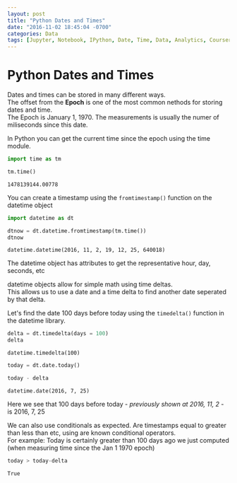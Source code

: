 ```yaml
---
layout: post
title: "Python Dates and Times"
date: "2016-11-02 18:45:04 -0700"
categories: Data
tags: [Jupyter, Notebook, IPython, Date, Time, Data, Analytics, Coursera]
---
```



# Python Dates and Times

Dates and times can be stored in many different ways.  
The offset from the **Epoch** is one of the most common nethods for storing dates and time.  
The Epoch is January 1, 1970. The measurements is usually the numer of miliseconds since this date.  

In Python you can get the current time since the epoch using the time module.


```python
import time as tm
```


```python
tm.time()
```




    1478139144.00778



You can create a timestamp using the `fromtimestamp()` function on the datetime object


```python
import datetime as dt
```


```python
dtnow = dt.datetime.fromtimestamp(tm.time())
dtnow
```




    datetime.datetime(2016, 11, 2, 19, 12, 25, 640018)



The datetime object has attributes to get the representative hour, day, seconds, etc

datetime objects allow for simple math using time deltas.  
This allows us to use a date and a time delta to find another date seperated by that delta.

Let's find the date 100 days before today using the `timedelta()` function in the datetime library.  


```python
delta = dt.timedelta(days = 100)
delta
```




    datetime.timedelta(100)




```python
today = dt.date.today()
```


```python
today - delta
```




    datetime.date(2016, 7, 25)



Here we see that 100 days before today - _previously shown at 2016, 11, 2_ - is 2016, 7, 25

We can also use conditionals as expected. Are timestamps equal to greater than less than etc, using are known conditional operators.  
For example: Today is certainly greater than 100 days ago we just computed (when measuring time since the Jan 1 1970 epoch)


```python
today > today-delta
```




    True
